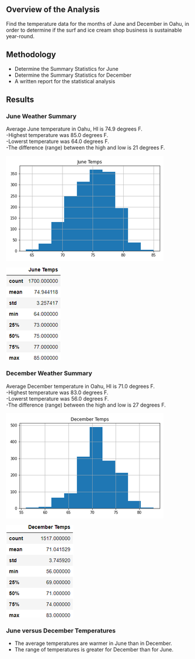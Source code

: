 ## Overview of the Analysis

Find the temperature data for the months of June and December in Oahu, in order to determine if the surf and ice cream shop business is sustainable year-round.


## Methodology 

*  Determine the Summary Statistics for June
*  Determine the Summary Statistics for December
*  A written report for the statistical analysis 


## Results

### June Weather Summary
Average June temperature in Oahu, HI is 74.9 degrees F.<br>
    -Highest temperature was 85.0 degrees F.<br>
    -Lowerst temperature was 64.0 degrees F. <br>
    -The difference (range) between the high and low is 21 degrees F. 

![june_temp_hist](./Images/June_temps_hist.png)

![june_temp_summary_stats](./Images/june_temp_summary_stats.png)


### December Weather Summary
Average December temperature in Oahu, HI is 71.0 degrees F.<br>
    -Highest temperature was 83.0 degrees F.<br>
    -Lowerst temperature was 56.0 degrees F. <br>
    -The difference (range) between the high and low is 27 degrees F.

![dec_temp_hist](./Images/dec_temps_hist.png)

![dec_temp_summary_stats](./Images/dec_temp_summary_stats.png)


### June versus December Temperatures
* The average temperatures are warmer in June than in December. 
* The range of temperatures is greater for December than for June. 


